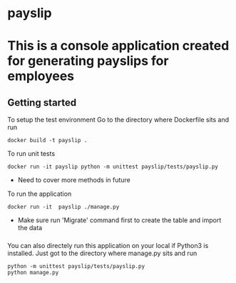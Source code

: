# payslip
# This is a console application created for generating payslips for employees

## Getting started

To setup the test environment
Go to the directory where Dockerfile sits and run
```
docker build -t payslip .
```

To run unit tests
```
docker run -it payslip python -m unittest payslip/tests/payslip.py
```
* Need to cover more methods in future

To run the application
```
docker run -it  payslip ./manage.py
```
* Make sure run 'Migrate' command first to create the table and import the data


###
You can also directely run this application on your local if Python3 is installed.
Just got to the directory where manage.py sits and run
```
python -m unittest payslip/tests/payslip.py
python manage.py
```

